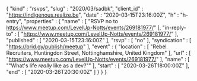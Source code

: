 {
  "kind" : "rsvps",
  "slug" : "2020/03/sadbk",
  "client_id" : "https://indigenous.realize.be",
  "date" : "2020-03-15T23:16:00Z",
  "h" : "h-entry",
  "properties" : {
    "name" : [ "RSVP no to https://www.meetup.com/LevelUp-Notts/events/269181977/" ],
    "in-reply-to" : [ "https://www.meetup.com/LevelUp-Notts/events/269181977/" ],
    "published" : [ "2020-03-15T23:16:00Z" ],
    "rsvp" : [ "no" ],
    "syndication" : [ "https://brid.gy/publish/meetup" ],
    "event" : {
      "location" : [ "Rebel Recruiters, Huntingdon Street, Nottinghamshire, United Kingdom" ],
      "url" : [ "https://www.meetup.com/LevelUp-Notts/events/269181977/" ],
      "name" : [ "\"What's life *really* like as a dev?\"" ],
      "start" : [ "2020-03-26T18:00:00Z" ],
      "end" : [ "2020-03-26T20:30:00Z" ]
    }
  }
}
